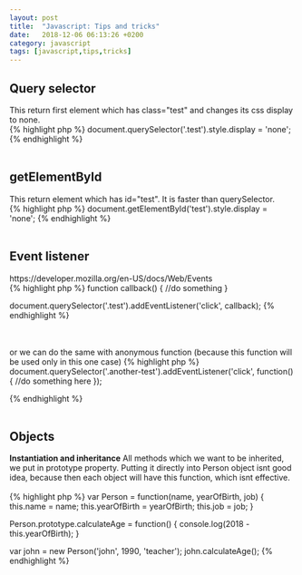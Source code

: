 ```yaml
---
layout: post
title:  "Javascript: Tips and tricks"
date:   2018-12-06 06:13:26 +0200
category: javascript
tags: [javascript,tips,tricks]
---
```


<h2>Query selector</h2>
This return first element which has class="test" and changes its css display to none.

<br />
{% highlight php %}
document.querySelector('.test').style.display = 'none';
{% endhighlight %}
<br /><br />



<h2>getElementById</h2>
This return element which has id="test". It is faster than querySelector.

<br />
{% highlight php %}
document.getElementById('test').style.display = 'none';
{% endhighlight %}
<br /><br />



<h2>Event listener</h2>
https://developer.mozilla.org/en-US/docs/Web/Events
<br />
{% highlight php %}
function callback() {
	//do something	
}

document.querySelector('.test').addEventListener('click', callback);
{% endhighlight %}

<br /><br />
or we can do the same with anonymous function (because this function will be used only in this one case)
{% highlight php %}
document.querySelector('.another-test').addEventListener('click', function() { 
   //do something here
});

{% endhighlight %}
<br /><br />


<h2>Objects</h2>
<b>Instantiation and inheritance</b> 
All methods which we want to be inherited, we put in prototype property. Putting it directly into Person object isnt good idea, because then each object will have this function, which isnt effective.
<br /><br />
{% highlight php %}
var Person = function(name, yearOfBirth, job) {
	this.name = name;
	this.yearOfBirth = yearOfBirth;
	this.job = job;
}

Person.prototype.calculateAge = function() {
	console.log(2018 - this.yearOfBirth);
}

var john = new Person('john', 1990, 'teacher');
john.calculateAge();
{% endhighlight %}